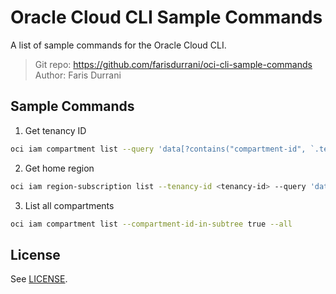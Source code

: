 # Oracle Cloud CLI Sample Commands

A list of sample commands for the Oracle Cloud CLI.

> Git repo: https://github.com/farisdurrani/oci-cli-sample-commands <br/>
> Author: Faris Durrani <br/>

## Sample Commands

1. Get tenancy ID

```sh
oci iam compartment list --query 'data[?contains("compartment-id", `.tenancy`)]."compartment-id" | [0]' --raw-output
```

2. Get home region

```sh
oci iam region-subscription list --tenancy-id <tenancy-id> --query 'data[?"is-home-region"] | [0] | "region-name"' --raw-output
```

3. List all compartments

```sh
oci iam compartment list --compartment-id-in-subtree true --all
```

## License

See [LICENSE](LICENSE).
